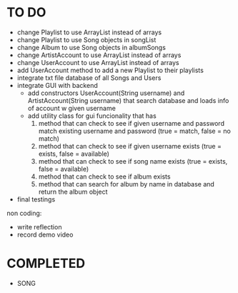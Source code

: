 # TO DO
- change Playlist to use ArrayList instead of arrays
- change Playlist to use Song objects in songList
- change Album to use Song objects in albumSongs
- change ArtistAccount to use ArrayList instead of arrays
- change UserAccount to use ArrayList instead of arrays
- add UserAccount method to add a new Playlist to their playlists
- integrate txt file database of all Songs and Users
- integrate GUI with backend
   - add constructors UserAccount(String username) and ArtistAccount(String username) that search database and loads info of account w given username
   - add utility class for gui funcionality that has      
      1. method that can check to see if given username and password match existing username and password (true = match, false = no match)      
      2. method that can check to see if given username exists (true = exists, false = available)      
      3. method that can check to see if song name exists (true = exists, false = available)      
      4. method that can check to see if album exists
      5. method that can search for album by name in database and return the album object
- final testings

non coding:
- write reflection
- record demo video

# COMPLETED
- SONG 
